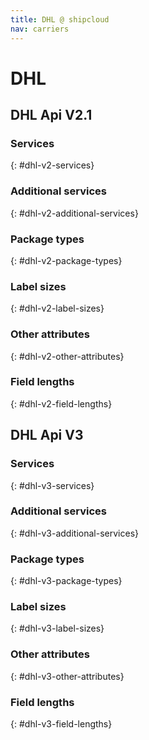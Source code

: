 ```yaml
---
title: DHL @ shipcloud
nav: carriers
---
```


# DHL

## DHL Api V2.1

### Services
{: #dhl-v2-services}

### Additional services
{: #dhl-v2-additional-services}

### Package types
{: #dhl-v2-package-types}

### Label sizes
{: #dhl-v2-label-sizes}

### Other attributes
{: #dhl-v2-other-attributes}

### Field lengths
{: #dhl-v2-field-lengths}

## DHL Api V3

### Services
{: #dhl-v3-services}

### Additional services
{: #dhl-v3-additional-services}

### Package types
{: #dhl-v3-package-types}

### Label sizes
{: #dhl-v3-label-sizes}

### Other attributes
{: #dhl-v3-other-attributes}

### Field lengths
{: #dhl-v3-field-lengths}
